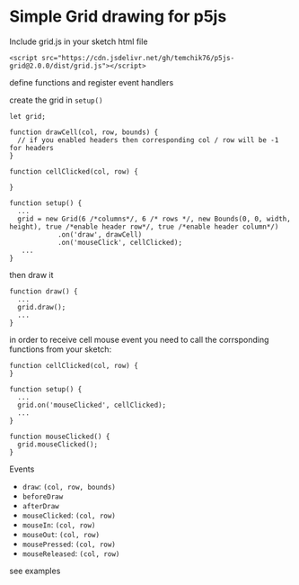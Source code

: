 # Simple Grid drawing for p5js

Include grid.js in your sketch html file

```
<script src="https://cdn.jsdelivr.net/gh/temchik76/p5js-grid@2.0.0/dist/grid.js"></script>
```

define functions and register event handlers

create the grid in `setup()`

```
let grid;

function drawCell(col, row, bounds) {
  // if you enabled headers then corresponding col / row will be -1 for headers  
}

function cellClicked(col, row) {
  
}

function setup() {
  ...
  grid = new Grid(6 /*columns*/, 6 /* rows */, new Bounds(0, 0, width, height), true /*enable header row*/, true /*enable header column*/)
            .on('draw', drawCell)
            .on('mouseClick', cellClicked);
   ...
}
```

then draw it

```
function draw() {
  ...
  grid.draw();
  ...
}
```

in order to receive cell mouse event you need to call the corrsponding functions from your sketch:

```
function cellClicked(col, row) {
}

function setup() {
  ...
  grid.on('mouseClicked', cellClicked);
  ...
}

function mouseClicked() {
  grid.mouseClicked();
}
```

Events

- `draw`: `(col, row, bounds)`
- `beforeDraw`
- `afterDraw`
- `mouseClicked`: `(col, row)`
- `mouseIn`: `(col, row)`
- `mouseOut`: `(col, row)`
- `mousePressed`: `(col, row)`
- `mouseReleased`: `(col, row)`

see examples
